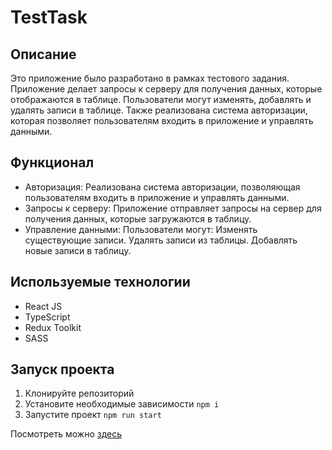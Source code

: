 # TestTask

## Описание

Это приложение было разработано в рамках тестового задания. 
Приложение делает запросы к серверу для получения данных, которые отображаются в таблице. Пользователи могут изменять, добавлять и удалять записи в таблице. Также реализована система авторизации, которая позволяет пользователям входить в приложение и управлять данными.

## Функционал 

- Авторизация: Реализована система авторизации, позволяющая пользователям входить в приложение и управлять данными.
- Запросы к серверу: Приложение отправляет запросы на сервер для получения данных, которые загружаются в таблицу.
- Управление данными: Пользователи могут:
  Изменять существующие записи.
  Удалять записи из таблицы.
  Добавлять новые записи в таблицу.

## Используемые технологии

- React JS
- TypeScript
- Redux Toolkit
- SASS
  
## Запуск проекта

1. Клонируйте репозиторий
2. Установите необходимые зависимости ```npm i```
3. Запустите проект ```npm run start```

Посмотреть можно [здесь](https://nidoveralis.github.io/todo-list-react)


